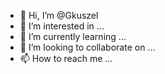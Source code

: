 - 👋 Hi, I’m @Gkuszel
- 👀 I’m interested in ...
- 🌱 I’m currently learning ...
- 💞️ I’m looking to collaborate on ...
- 📫 How to reach me ...

<!---
Gkuszel/Gkuszel is a ✨ special ✨ repository because its `README.md` (this file) appears on your GitHub profile.
You can click the Preview link to take a look at your changes.
--->
